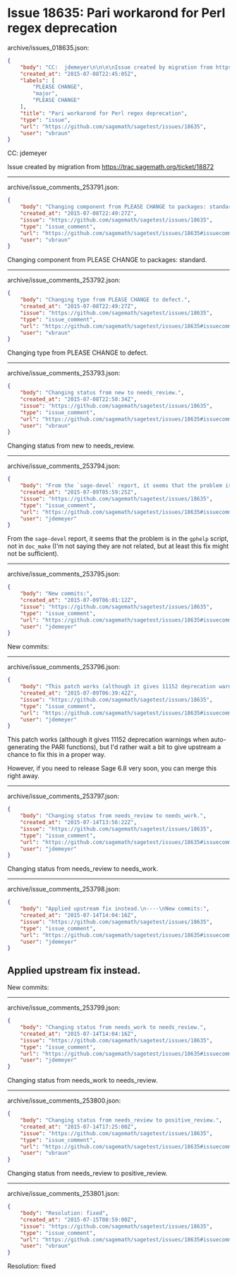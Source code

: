 # Issue 18635: Pari workarond for Perl regex deprecation

archive/issues_018635.json:
```json
{
    "body": "CC:  jdemeyer\n\n\n\nIssue created by migration from https://trac.sagemath.org/ticket/18872\n\n",
    "created_at": "2015-07-08T22:45:05Z",
    "labels": [
        "PLEASE CHANGE",
        "major",
        "PLEASE CHANGE"
    ],
    "title": "Pari workarond for Perl regex deprecation",
    "type": "issue",
    "url": "https://github.com/sagemath/sagetest/issues/18635",
    "user": "vbraun"
}
```
CC:  jdemeyer



Issue created by migration from https://trac.sagemath.org/ticket/18872





---

archive/issue_comments_253791.json:
```json
{
    "body": "Changing component from PLEASE CHANGE to packages: standard.",
    "created_at": "2015-07-08T22:49:27Z",
    "issue": "https://github.com/sagemath/sagetest/issues/18635",
    "type": "issue_comment",
    "url": "https://github.com/sagemath/sagetest/issues/18635#issuecomment-253791",
    "user": "vbraun"
}
```

Changing component from PLEASE CHANGE to packages: standard.



---

archive/issue_comments_253792.json:
```json
{
    "body": "Changing type from PLEASE CHANGE to defect.",
    "created_at": "2015-07-08T22:49:27Z",
    "issue": "https://github.com/sagemath/sagetest/issues/18635",
    "type": "issue_comment",
    "url": "https://github.com/sagemath/sagetest/issues/18635#issuecomment-253792",
    "user": "vbraun"
}
```

Changing type from PLEASE CHANGE to defect.



---

archive/issue_comments_253793.json:
```json
{
    "body": "Changing status from new to needs_review.",
    "created_at": "2015-07-08T22:50:34Z",
    "issue": "https://github.com/sagemath/sagetest/issues/18635",
    "type": "issue_comment",
    "url": "https://github.com/sagemath/sagetest/issues/18635#issuecomment-253793",
    "user": "vbraun"
}
```

Changing status from new to needs_review.



---

archive/issue_comments_253794.json:
```json
{
    "body": "From the `sage-devel` report, it seems that the problem is in the `gphelp` script, not in `doc_make` (I'm not saying they are not related, but at least this fix might not be sufficient).",
    "created_at": "2015-07-09T05:59:25Z",
    "issue": "https://github.com/sagemath/sagetest/issues/18635",
    "type": "issue_comment",
    "url": "https://github.com/sagemath/sagetest/issues/18635#issuecomment-253794",
    "user": "jdemeyer"
}
```

From the `sage-devel` report, it seems that the problem is in the `gphelp` script, not in `doc_make` (I'm not saying they are not related, but at least this fix might not be sufficient).



---

archive/issue_comments_253795.json:
```json
{
    "body": "New commits:",
    "created_at": "2015-07-09T06:01:12Z",
    "issue": "https://github.com/sagemath/sagetest/issues/18635",
    "type": "issue_comment",
    "url": "https://github.com/sagemath/sagetest/issues/18635#issuecomment-253795",
    "user": "jdemeyer"
}
```

New commits:



---

archive/issue_comments_253796.json:
```json
{
    "body": "This patch works (although it gives 11152 deprecation warnings when auto-generating the PARI functions), but I'd rather wait a bit to give upstream a chance to fix this in a proper way.\n\nHowever, if you need to release Sage 6.8 very soon, you can merge this right away.",
    "created_at": "2015-07-09T06:39:42Z",
    "issue": "https://github.com/sagemath/sagetest/issues/18635",
    "type": "issue_comment",
    "url": "https://github.com/sagemath/sagetest/issues/18635#issuecomment-253796",
    "user": "jdemeyer"
}
```

This patch works (although it gives 11152 deprecation warnings when auto-generating the PARI functions), but I'd rather wait a bit to give upstream a chance to fix this in a proper way.

However, if you need to release Sage 6.8 very soon, you can merge this right away.



---

archive/issue_comments_253797.json:
```json
{
    "body": "Changing status from needs_review to needs_work.",
    "created_at": "2015-07-14T13:56:22Z",
    "issue": "https://github.com/sagemath/sagetest/issues/18635",
    "type": "issue_comment",
    "url": "https://github.com/sagemath/sagetest/issues/18635#issuecomment-253797",
    "user": "jdemeyer"
}
```

Changing status from needs_review to needs_work.



---

archive/issue_comments_253798.json:
```json
{
    "body": "Applied upstream fix instead.\n----\nNew commits:",
    "created_at": "2015-07-14T14:04:16Z",
    "issue": "https://github.com/sagemath/sagetest/issues/18635",
    "type": "issue_comment",
    "url": "https://github.com/sagemath/sagetest/issues/18635#issuecomment-253798",
    "user": "jdemeyer"
}
```

Applied upstream fix instead.
----
New commits:



---

archive/issue_comments_253799.json:
```json
{
    "body": "Changing status from needs_work to needs_review.",
    "created_at": "2015-07-14T14:04:16Z",
    "issue": "https://github.com/sagemath/sagetest/issues/18635",
    "type": "issue_comment",
    "url": "https://github.com/sagemath/sagetest/issues/18635#issuecomment-253799",
    "user": "jdemeyer"
}
```

Changing status from needs_work to needs_review.



---

archive/issue_comments_253800.json:
```json
{
    "body": "Changing status from needs_review to positive_review.",
    "created_at": "2015-07-14T17:25:00Z",
    "issue": "https://github.com/sagemath/sagetest/issues/18635",
    "type": "issue_comment",
    "url": "https://github.com/sagemath/sagetest/issues/18635#issuecomment-253800",
    "user": "vbraun"
}
```

Changing status from needs_review to positive_review.



---

archive/issue_comments_253801.json:
```json
{
    "body": "Resolution: fixed",
    "created_at": "2015-07-15T08:59:00Z",
    "issue": "https://github.com/sagemath/sagetest/issues/18635",
    "type": "issue_comment",
    "url": "https://github.com/sagemath/sagetest/issues/18635#issuecomment-253801",
    "user": "vbraun"
}
```

Resolution: fixed
